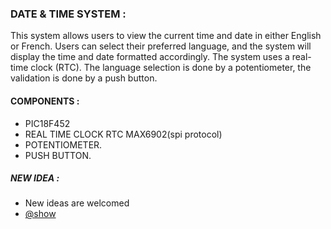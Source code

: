 ### DATE & TIME SYSTEM : 
This system allows users to view the current time and date in either English or French.
Users can select their preferred language, and the system will display the time and date formatted accordingly. The system uses a real-time clock (RTC).
The language selection is done by a potentiometer, the validation is done by a push button.

#### COMPONENTS : 
- PIC18F452
- REAL TIME CLOCK RTC MAX6902(spi protocol)
- POTENTIOMETER.
- PUSH BUTTON.


##### NEW IDEA : 
- New ideas are welcomed
- [@show](https://github.com/0xaB26/realTimeClockSystem/blob/main/show.mp4)
